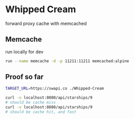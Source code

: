 # Whipped Cream

forward proxy cache with memcached

## Memcache

run locally for dev

```sh
run --name memcache -d -p 11211:11211 memcached:alpine
```


## Proof so far

```sh
TARGET_URL=https://swapi.co ./Whipped-Cream
```

```sh
curl -v localhost:8080/api/starships/9
# should be cache miss
curl -v localhost:8080/api/starships/9
# should be cache hit, and fast
```
